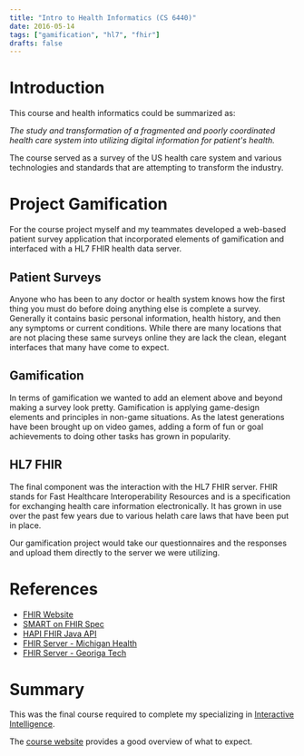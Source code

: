 ```yaml
---
title: "Intro to Health Informatics (CS 6440)"
date: 2016-05-14
tags: ["gamification", "hl7", "fhir"]
drafts: false
---
```


# Introduction

This course and health informatics could be summarized as:

*The study and transformation of a fragmented and poorly coordinated health care system into utilizing digital information for patient's health.*

The course served as a survey of the US health care system and various technologies and standards that are attempting to transform the industry.

# Project Gamification

For the course project myself and my teammates developed a web-based patient survey application that incorporated elements of gamification and interfaced with a HL7 FHIR health data server.

## Patient Surveys

Anyone who has been to any doctor or health system knows how the first thing you must do before doing anything else is complete a survey. Generally it contains basic personal information, health history, and then any symptoms or current conditions. While there are many locations that are not placing these same surveys online they are lack the clean, elegant interfaces that many have come to expect.

## Gamification

In terms of gamification we wanted to add an element above and beyond making a survey look pretty. Gamification is applying game-design elements and principles in non-game situations. As the latest generations have been brought up on video games, adding a form of fun or goal achievements to doing other tasks has grown in popularity.

## HL7 FHIR

The final component was the interaction with the HL7 FHIR server. FHIR stands for Fast Healthcare Interoperability Resources and is a specification for exchanging health care information electronically. It has grown in use over the past few years due to various helath care laws that have been put in place.

Our gamification project would take our questionnaires and the responses and upload them directly to the server we were utilizing.

# References

* [FHIR Website](http://hl7.org/fhir/)
* [SMART on FHIR Spec](http://docs.smarthealthit.org/)
* [HAPI FHIR Java API](http://jamesagnew.github.io/hapi-fhir/)
* [FHIR Server - Michigan Health ](http://52.72.172.54:8080/fhir/home?encoding=null&pretty=null)
* [FHIR Server - Georiga Tech ](http://polaris.i3l.gatech.edu:8080/gt-fhir-webapp/home?encoding=null&pretty=null)

# Summary

This was the final course required to complete my specializing in [Interactive Intelligence](http://www.omscs.gatech.edu/specialization-interactive-intelligence/).

The [course website](http://www.omscs.gatech.edu/cs-6440-intro-health-informatics/) provides a good overview of what to expect.
